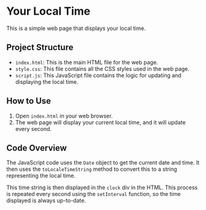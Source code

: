 # Your Local Time

This is a simple web page that displays your local time.

## Project Structure

- `index.html`: This is the main HTML file for the web page.
- `style.css`: This file contains all the CSS styles used in the web page.
- `script.js`: This JavaScript file contains the logic for updating and displaying the local time.

## How to Use

1. Open `index.html` in your web browser.
2. The web page will display your current local time, and it will update every second.

## Code Overview

The JavaScript code uses the `Date` object to get the current date and time. It then uses the `toLocaleTimeString` method to convert this to a string representing the local time.

This time string is then displayed in the `clock` div in the HTML. This process is repeated every second using the `setInterval` function, so the time displayed is always up-to-date.
